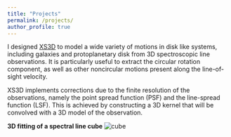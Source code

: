 ```yaml
---
title: "Projects"
permalink: /projects/
author_profile: true
---
```



I designed [XS3D](https://github.com/CarlosCoba/XS3D) to model a wide variety of motions in disk like systems, including
galaxies and protoplanetary disk from 3D spectroscopic line observations. It is particularly useful to extract the circular rotation component, as well as other
noncircular motions present along the line-of-sight velocity.

XS3D implements corrections due to the finite resolution of the observations, namely the point spread function (PSF) and the line-spread function (LSF).
This is achieved by constructing a 3D kernel that will be convolved with a 3D model of the observation.

**3D fitting of a spectral line cube**
![cube](/assets/psf.png)
